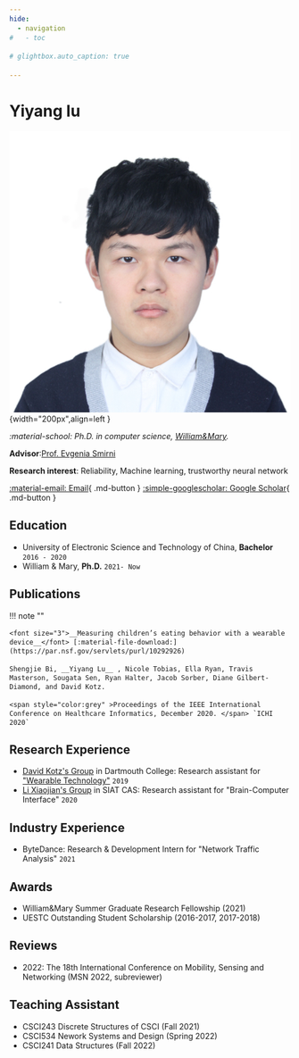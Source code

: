 ```yaml
---
hide:
  - navigation
#   - toc

# glightbox.auto_caption: true

---
```


# Yiyang lu

<!-- <img align="left" width="15%" src="assets/me.jpg"> -->
![portrait](assets/me.jpg){width="200px",align=left } 

*:material-school: Ph.D. in computer science, [William&Mary](https://www.wm.edu/as/computerscience/).*

**Advisor**:[Prof. Evgenia Smirni](https://www.cs.wm.edu/~esmirni/)

**Research interest**: Reliability, Machine learning, trustworthy neural network

[:material-email: Email](mailto:ylu21@wm.edu "ylu21 AT wm.edu"){ .md-button } [:simple-googlescholar: Google Scholar](https://scholar.google.com/citations?hl=en&user=tmrnmuUAAAAJ){ .md-button }  <!-- [:material-more: Resume](https://scholar.google.com/citations?hl=en&user=tmrnmuUAAAAJ){ .md-button } -->












## Education
- University of Electronic Science and Technology of China, **Bachelor** `2016 - 2020`
- William & Mary, **Ph.D.** `2021- Now`

## Publications

!!! note ""

    <font size="3">__Measuring children’s eating behavior with a wearable device__</font> [:material-file-download:](https://par.nsf.gov/servlets/purl/10292926)

    Shengjie Bi, __Yiyang Lu__ , Nicole Tobias, Ella Ryan, Travis Masterson, Sougata Sen, Ryan Halter, Jacob Sorber, Diane Gilbert-Diamond, and David Kotz. 

    <span style="color:grey" >Proceedings of the IEEE International Conference on Healthcare Informatics, December 2020. </span> `ICHI 2020`


## Research Experience

- [David Kotz's Group](https://www.cs.dartmouth.edu/~dfk/) in Dartmouth College: Research assistant for ["Wearable Technology"](https://auracle-project.org/) `2019`
- [Li Xiaojian's Group](http://bcbdi.siat.ac.cn/index.php/member/showMember/nid/13.shtml) in SIAT CAS: Research assistant for "Brain-Computer Interface" `2020`

## Industry Experience

- ByteDance: Research & Development Intern for "Network Traffic Analysis" `2021`


## Awards
- William&Mary Summer Graduate Research Fellowship (2021)
- UESTC Outstanding Student Scholarship (2016-2017, 2017-2018)

## Reviews
- 2022: The 18th International Conference on Mobility, Sensing and Networking (MSN 2022, subreviewer)


## Teaching Assistant
- CSCI243 Discrete Structures of CSCI (Fall 2021)
- CSCI534 Nework Systems and Design (Spring 2022)
- CSCI241 Data Structures (Fall 2022)

